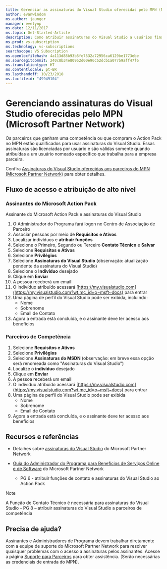 ```yaml
---
title: Gerenciar as assinaturas do Visual Studio oferecidas pelo MPN (Microsoft Partner Network) | Microsoft Docs
author: evanwindom
ms.author: jaunger
manager: evelynp
ms.date: 12/11/2017
ms.topic: Get-Started-Article
description: Como atribuir assinaturas do Visual Studio a usuários finais, para parceiros do MPN.
ms.prod: vs-subscription
ms.technology: vs-subscriptions
searchscope: VS Subscription
ms.openlocfilehash: 4a113d88b93b5fe7532a72956ca6129be1773ebe
ms.sourcegitcommit: 240c8b34e80952d00e90c52dcb1a077b9aff47f6
ms.translationtype: HT
ms.contentlocale: pt-BR
ms.lasthandoff: 10/23/2018
ms.locfileid: "49949104"
---
```

# <a name="managing-visual-studio-subscriptions-offered-through-the-microsoft-partner-network-mpn"></a>Gerenciando assinaturas do Visual Studio oferecidas pelo MPN (Microsoft Partner Network)

Os parceiros que ganham uma competência ou que compram o Action Pack no MPN estão qualificados para usar assinaturas do Visual Studio. Essas assinaturas são licenciadas por usuário e são válidas somente quando atribuídas a um usuário nomeado específico que trabalha para a empresa parceira.

Confira [Assinaturas do Visual Studio oferecidas aos parceiros do MPN (Microsoft Partner Network)](program-mpn.md) para obter detalhes.

## <a name="high-level-assignment-and-access-flow"></a>Fluxo de acesso e atribuição de alto nível

### <a name="microsoft-action-pack-subscribers"></a>Assinantes do Microsoft Action Pack
Assinante do Microsoft Action Pack e assinaturas do Visual Studio

1. O Administrador do Programa fará logon no Centro de Associação de Parceiro
2. Associar pessoas por meio de **Requisitos e Ativos**
3. Localizar indivíduos e **atribuir funções**
4. Selecione o Primeiro, Segundo ou Terceiro **Contato Técnico** e **Salvar**
5. Selecione **Requisitos e Ativos**
6. Selecione **Privilégios**
7. Selecione **Assinaturas do Visual Studio** (observação: atualização pendente da assinatura do Visual Studio)
8. Selecione o **Indivíduo** desejado
9. Clique em **Enviar**
10. A pessoa receberá um email
11. O indivíduo atribuído acessará [https://my.visualstudio.com](https://my.visualstudio.com?wt.mc_id=o~msft~docs) para entrar
12. Uma página de perfil do Visual Studio pode ser exibida, incluindo:
    - Nome
    - Sobrenome
    - Email de Contato
13. Agora a entrada está concluída, e o assinante deve ter acesso aos benefícios


### <a name="competency-partners"></a>Parceiros de Competência
1. Selecione **Requisitos e Ativos**
2. Selecione **Privilégios**
3. Selecione **Assinaturas do MSDN** (observação: em breve essa opção será renomeada como "Assinaturas do Visual Studio")
4. Localize o **indivíduo** desejado
5. Clique em **Enviar**
6. A pessoa receberá um email
7. O indivíduo atribuído acessará [https://my.visualstudio.com](https://my.visualstudio.com?wt.mc_id=o~msft~docs) para entrar
8. Uma página de perfil do Visual Studio pode ser exibida
    - Nome
    - Sobrenome
    - Email de Contato
9. Agora a entrada está concluída, e o assinante deve ter acesso aos benefícios

## <a name="resources-and-references"></a>Recursos e referências

- Detalhes sobre [assinaturas do Visual Studio](https://partner.microsoft.com/membership/msdn-subscriptions) do Microsoft Partner Network

- [Guia do Administrador do Programa para Benefícios de Serviços Online e de Software](https://assets.microsoft.com/Program-Administrator-Guide-to-Software-and-Online-Services-Benefits_1.pdf) do Microsoft Partner Network
    - PG 6 - atribuir funções de contato e assinaturas do Visual Studio ao Action Pack

> [!NOTE]
> A Função de Contato Técnico é necessária para assinaturas do Visual Studio
>     - PG 8 – atribuir assinaturas do Visual Studio a parceiros de competência

## <a name="need-help"></a>Precisa de ajuda?
Assinantes e Administradores de Programa devem trabalhar diretamente com a equipe de suporte do Microsoft Partner Network para resolver quaisquer problemas com o acesso a assinaturas pelos assinantes. Acesse a página [Suporte para Parceiros](https://partner.microsoft.com/support) para obter assistência. (Serão necessárias as credenciais de entrada do MPN).
